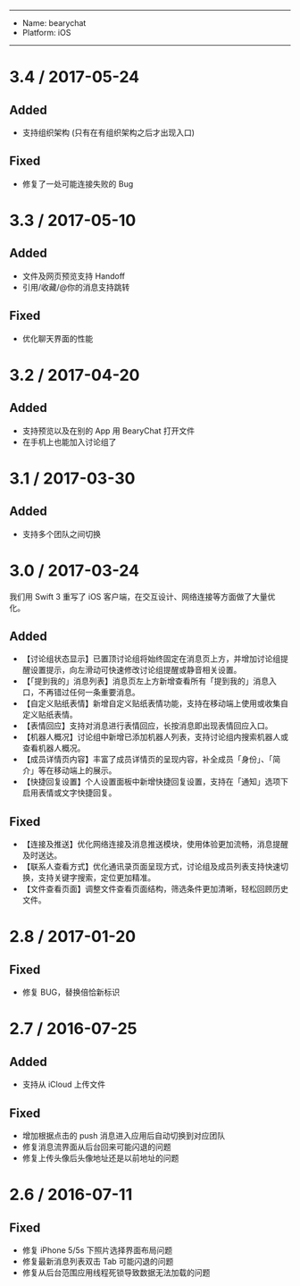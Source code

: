 ----
- Name: bearychat
- Platform: iOS

----

# 3.4 / 2017-05-24
## Added
- 支持组织架构 (只有在有组织架构之后才出现入口)

## Fixed
- 修复了一处可能连接失败的 Bug

# 3.3 / 2017-05-10
## Added
- 文件及网页预览支持 Handoff
- 引用/收藏/@你的消息支持跳转

## Fixed
- 优化聊天界面的性能

# 3.2 / 2017-04-20
## Added
- 支持预览以及在别的 App 用 BearyChat 打开文件
- 在手机上也能加入讨论组了

# 3.1 / 2017-03-30
## Added
- 支持多个团队之间切换

# 3.0 / 2017-03-24
我们用 Swift 3 重写了 iOS 客户端，在交互设计、网络连接等方面做了大量优化。
## Added
- 【讨论组状态显示】已置顶讨论组将始终固定在消息页上方，并增加讨论组提醒设置提示，向左滑动可快速修改讨论组提醒或静音相关设置。
- 【「提到我的」消息列表】消息页左上方新增查看所有「提到我的」消息入口，不再错过任何一条重要消息。
- 【自定义贴纸表情】新增自定义贴纸表情功能，支持在移动端上使用或收集自定义贴纸表情。
- 【表情回应】支持对消息进行表情回应，长按消息即出现表情回应入口。
- 【机器人概况】讨论组中新增已添加机器人列表，支持讨论组内搜索机器人或查看机器人概况。
- 【成员详情页内容】丰富了成员详情页的呈现内容，补全成员「身份」、「简介」等在移动端上的展示。
- 【快捷回复设置】个人设置面板中新增快捷回复设置，支持在「通知」选项下启用表情或文字快捷回复。
## Fixed
- 【连接及推送】优化网络连接及消息推送模块，使用体验更加流畅，消息提醒及时送达。
- 【联系人查看方式】优化通讯录页面呈现方式，讨论组及成员列表支持快速切换，支持关键字搜索，定位更加精准。
- 【文件查看页面】调整文件查看页面结构，筛选条件更加清晰，轻松回顾历史文件。

# 2.8 / 2017-01-20
## Fixed
- 修复 BUG，替换倍恰新标识

# 2.7 / 2016-07-25
## Added
- 支持从 iCloud 上传文件

## Fixed
- 增加根据点击的 push 消息进入应用后自动切换到对应团队 
- 修复消息流界面从后台回来可能闪退的问题 
- 修复上传头像后头像地址还是以前地址的问题

# 2.6 / 2016-07-11
## Fixed
- 修复 iPhone 5/5s 下照片选择界面布局问题
- 修复最新消息列表双击 Tab 可能闪退的问题
- 修复从后台范围应用线程死锁导致数据无法加载的问题